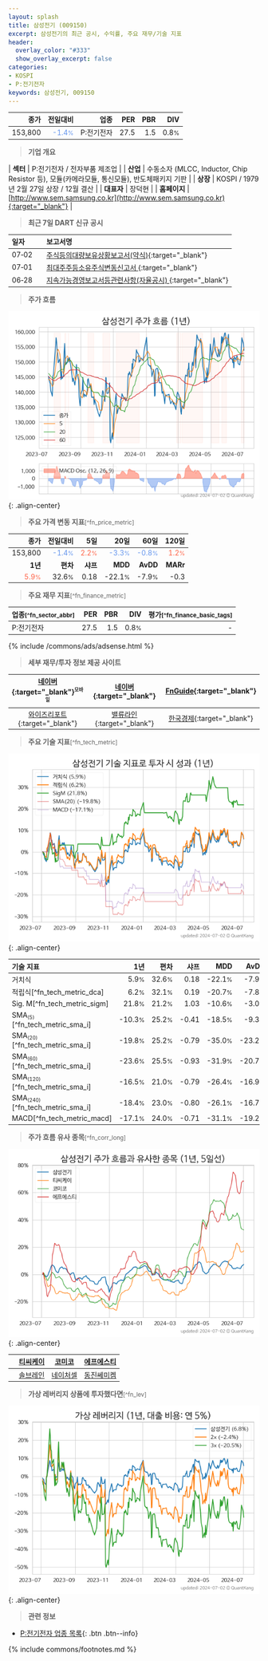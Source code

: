 ```yaml
---
layout: splash
title: 삼성전기 (009150)
excerpt: 삼성전기의 최근 공시, 수익률, 주요 재무/기술 지표
header:
  overlay_color: "#333"
  show_overlay_excerpt: false
categories:
- KOSPI
- P:전기전자
keywords: 삼성전기, 009150
---
```


| **종가** | **전일대비** | **업종** | **PER** | **PBR** | **DIV** |
| -------: | -----------: | -------: | ------: | ------: | ------: |
| 153,800 | <span style="color: cornflowerblue">-1.4<small>%</small></span> | P:전기전자 | 27.5 | 1.5 | 0.8<small>%</small> |

<!-- more -->


> **기업 개요**<a id="company"></a>

| <span style="white-space:nowrap;">**섹터**</span> | P:전기전자 / 전자부품 제조업 |
| <span style="white-space:nowrap;">**산업**</span> | 수동소자 (MLCC, Inductor, Chip Resistor 등), 모듈(카메라모듈, 통신모듈), 반도체패키지 기판 |
| <span style="white-space:nowrap;">**상장**</span> | KOSPI / 1979년 2월 27일 상장 / 12월 결산 |
| <span style="white-space:nowrap;">**대표자**</span> | 장덕현 |
| <span style="white-space:nowrap;">**홈페이지**</span> | [http://www.sem.samsung.co.kr](http://www.sem.samsung.co.kr){:target="_blank"} |


> **최근 7일 DART 신규 공시**<a id="dart"></a>

| **일자** |      | **보고서명** |
| :------- | :--- | :----------- |
| 07&#x2011;02 | | [주식등의대량보유상황보고서(약식)](https://dart.fss.or.kr/dsaf001/main.do?rcpNo=20240702000242){:target="_blank"} |
| 07&#x2011;01 | | [최대주주등소유주식변동신고서              ](https://dart.fss.or.kr/dsaf001/main.do?rcpNo=20240701800328){:target="_blank"} |
| 06&#x2011;28 | | [지속가능경영보고서등관련사항(자율공시)              ](https://dart.fss.or.kr/dsaf001/main.do?rcpNo=20240628800289){:target="_blank"} |


> **주가 흐름**<a id="price"></a>

![009150](/stock/images/009150.png){: .align-center}


> **주요 가격 변동 지표**<small>[^fn_price_metric]</small>

| **종가** | **전일대비** | **5일** | **20일** | **60일** | **120일** |
| -------: | -----------: | ------: | -------: | -------: | --------: |
| 153,800 | <span style="color: cornflowerblue">-1.4<small>%</small></span> | <span style="color: tomato">2.2<small>%</small></span> | <span style="color: cornflowerblue">-3.3<small>%</small></span> | <span style="color: cornflowerblue">-0.8<small>%</small></span> | <span style="color: tomato">1.2<small>%</small></span> |
| **1년** | **편차** | **샤프** | **MDD** | **AvDD** | **MARr** |
| <span style="color: tomato">5.9<small>%</small></span> | 32.6<small>%</small> | 0.18 | -22.1<small>%</small> | -7.9<small>%</small> | -0.3 |


> **주요 재무 지표**<small>[^fn_finance_metric]</small>

| **업종**<small>[^fn_sector_abbr]</small> | **PER** | **PBR** | **DIV** | **평가**<small>[^fn_finance_basic_tags]</small> |
| :--------------------------------------- | ------: | ------: | ------: | ----------------------------------------------: |
| P:전기전자 | 27.5 | 1.5 | 0.8<small>%</small> | - |



{% include /commons/ads/adsense.html %}

> **세부 재무/투자 정보 제공 사이트**

| [네이버](https://m.stock.naver.com/domestic/stock/009150/finance/summary){:target="_blank"}<sup><small>모바일</small></sup> | [네이버](https://finance.naver.com/item/coinfo.naver?code=009150){:target="_blank"} | [FnGuide](https://comp.fnguide.com/SVO2/ASP/SVD_Invest.asp?gicode=A009150&MenuYn=Y){:target="_blank"} |
| :---: | :---: | :---: |
| [와이즈리포트](https://comp.wisereport.co.kr/company/c1040001.aspx?cmp_cd=009150){:target="_blank"} | [밸류라인](https://www.valueline.co.kr/finance/summary/009150){:target="_blank"} | [한국경제](https://markets.hankyung.com/stock/009150/financial-summary){:target="_blank"} |


> **주요 기술 지표**<small>[^fn_tech_metric]</small>


![009150](/stock/images/009150_tech.png){: .align-center}

| **기술 지표** | **1년** | **편차** | **샤프** | **MDD** | **AvDD** |
| :------------ | ------: | -----------: | -------: | ------: | -------: |
| 거치식 | 5.9<small>%</small> | 32.6<small>%</small> | 0.18 | -22.1<small>%</small> | -7.9<small>%</small> |
| 적립식[^fn_tech_metric_dca] | 6.2<small>%</small> | 32.1<small>%</small> | 0.19 | -20.7<small>%</small> | -7.8<small>%</small> |
| Sig. M[^fn_tech_metric_sigm] | 21.8<small>%</small> | 21.2<small>%</small> | 1.03 | -10.6<small>%</small> | -3.0<small>%</small> |
| SMA<small><sub>(5)</sub></small>[^fn_tech_metric_sma_i] | -10.3<small>%</small> | 25.2<small>%</small> | -0.41 | -18.5<small>%</small> | -9.3<small>%</small> |
| SMA<small><sub>(20)</sub></small>[^fn_tech_metric_sma_i] | -19.8<small>%</small> | 25.2<small>%</small> | -0.79 | -35.0<small>%</small> | -23.2<small>%</small> |
| SMA<small><sub>(60)</sub></small>[^fn_tech_metric_sma_i] | -23.6<small>%</small> | 25.5<small>%</small> | -0.93 | -31.9<small>%</small> | -20.7<small>%</small> |
| SMA<small><sub>(120)</sub></small>[^fn_tech_metric_sma_i] | -16.5<small>%</small> | 21.0<small>%</small> | -0.79 | -26.4<small>%</small> | -16.9<small>%</small> |
| SMA<small><sub>(240)</sub></small>[^fn_tech_metric_sma_i] | -18.4<small>%</small> | 23.0<small>%</small> | -0.80 | -26.1<small>%</small> | -16.7<small>%</small> |
| MACD[^fn_tech_metric_macd] | -17.1<small>%</small> | 24.0<small>%</small> | -0.71 | -31.1<small>%</small> | -19.2<small>%</small> |


> **주가 흐름 유사 종목**<a id="corr"></a><small>[^fn_corr_long]</small>

![009150](/stock/images/009150_corr.png){: .align-center}

|       | [티씨케이](/064760/) | [코미코](/183300/) | [에프에스티](/036810/) |
| :---: | :------------------------------------: | :------------------------------------: | :------------------------------------: |
|       | [솔브레인](/357780/) | [네이처셀](/007390/) | [동진쎄미켐](/005290/) |


> **가상 레버리지 상품에 투자했다면**<a id="2x"></a><small>[^fn_lev]</small>

![009150](/stock/images/009150_2x.png){: .align-center}


> **관련 정보**

- [P:전기전자 업종 목록](/stats/sector/kospi_업종_전기전자_종목/){: .btn .btn--info}

{% include commons/footnotes.md %}